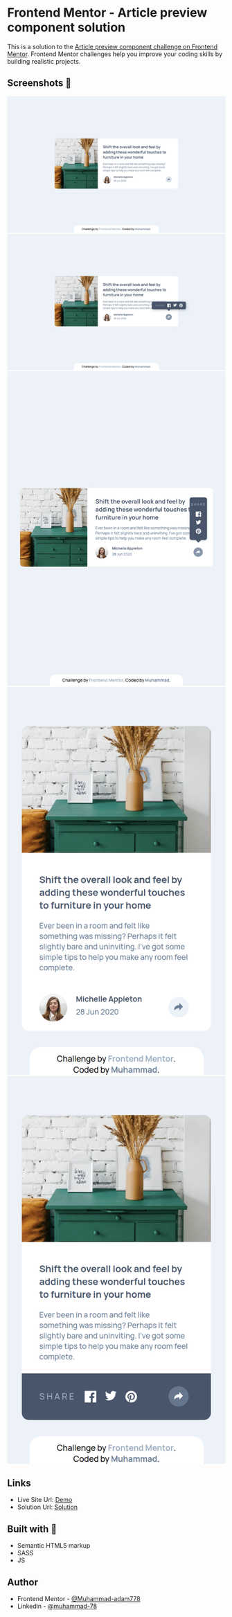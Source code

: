 # Frontend Mentor - Article preview component solution

This is a solution to the [Article preview component challenge on Frontend Mentor](https://www.frontendmentor.io/challenges/article-preview-component-dYBN_pYFT). Frontend Mentor challenges help you improve your coding skills by building realistic projects.

## Screenshots 🎉

![large](./screenshots/large.png)
![large-active](./screenshots/large-active.png)
![medium-active](./screenshots/medium-active.png)
![mobile](./screenshots/mobile.png)
![mobile-active](./screenshots/mobile-active.png)

## Links

- Live Site Url: [Demo](https://muhammad-adam778.github.io/Article-preview-component/)
- Solution Url: [Solution]()

## Built with 🔨️

- Semantic HTML5 markup
- SASS
- JS

## Author

- Frontend Mentor - [@Muhammad-adam778](https://www.frontendmentor.io/profile/Muhammad-adam778)
- Linkedin - [@muhammad-78](https://www.linkedin.com/in/muhammad-78)
